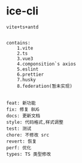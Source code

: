 # ice-cli

    vite+ts+antd


    contains:
    	1.vite
    	2.ts
    	3.vue3
    	4.componsition`s axios
    	5.eslint
    	6.prettier
    	7.husky
    	8.federation(暂未实现)


    feat: 新功能
    fix: 修复 BUG
    docs: 更新文档
    style: 代码格式,样式调整
    test: 测试
    chore: 不修改 src
    revert: 恢复
    perf: 优化
    types: TS 类型修改
